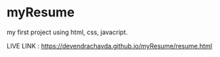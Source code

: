 # myResume
my first project using html, css, javacript.

LIVE LINK : https://devendrachavda.github.io/myResume/resume.html
